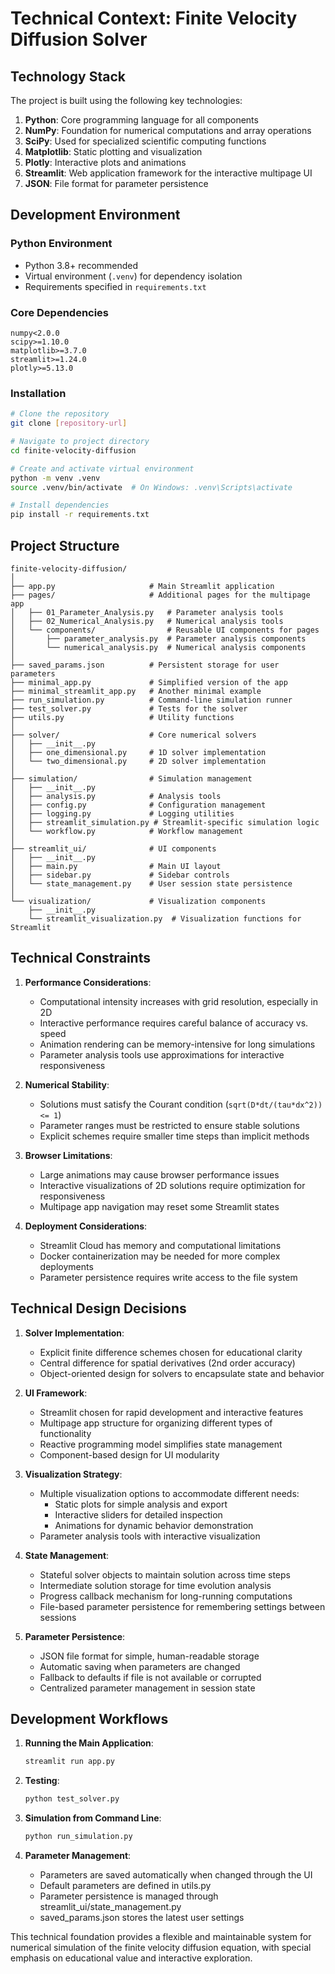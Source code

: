 # Technical Context: Finite Velocity Diffusion Solver

## Technology Stack

The project is built using the following key technologies:

1. **Python**: Core programming language for all components
2. **NumPy**: Foundation for numerical computations and array operations
3. **SciPy**: Used for specialized scientific computing functions
4. **Matplotlib**: Static plotting and visualization
5. **Plotly**: Interactive plots and animations
6. **Streamlit**: Web application framework for the interactive multipage UI
7. **JSON**: File format for parameter persistence

## Development Environment

### Python Environment

- Python 3.8+ recommended
- Virtual environment (`.venv`) for dependency isolation
- Requirements specified in `requirements.txt`

### Core Dependencies

```
numpy<2.0.0
scipy>=1.10.0
matplotlib>=3.7.0
streamlit>=1.24.0
plotly>=5.13.0
```

### Installation

```bash
# Clone the repository
git clone [repository-url]

# Navigate to project directory
cd finite-velocity-diffusion

# Create and activate virtual environment
python -m venv .venv
source .venv/bin/activate  # On Windows: .venv\Scripts\activate

# Install dependencies
pip install -r requirements.txt
```

## Project Structure

```
finite-velocity-diffusion/
│
├── app.py                     # Main Streamlit application
├── pages/                     # Additional pages for the multipage app
│   ├── 01_Parameter_Analysis.py   # Parameter analysis tools
│   ├── 02_Numerical_Analysis.py   # Numerical analysis tools
│   └── components/                # Reusable UI components for pages
│       ├── parameter_analysis.py  # Parameter analysis components
│       └── numerical_analysis.py  # Numerical analysis components
│
├── saved_params.json          # Persistent storage for user parameters
├── minimal_app.py             # Simplified version of the app
├── minimal_streamlit_app.py   # Another minimal example
├── run_simulation.py          # Command-line simulation runner
├── test_solver.py             # Tests for the solver
├── utils.py                   # Utility functions
│
├── solver/                    # Core numerical solvers
│   ├── __init__.py
│   ├── one_dimensional.py     # 1D solver implementation
│   └── two_dimensional.py     # 2D solver implementation
│
├── simulation/                # Simulation management
│   ├── __init__.py
│   ├── analysis.py            # Analysis tools
│   ├── config.py              # Configuration management
│   ├── logging.py             # Logging utilities
│   ├── streamlit_simulation.py # Streamlit-specific simulation logic
│   └── workflow.py            # Workflow management
│
├── streamlit_ui/              # UI components
│   ├── __init__.py
│   ├── main.py                # Main UI layout
│   ├── sidebar.py             # Sidebar controls
│   └── state_management.py    # User session state persistence
│
└── visualization/             # Visualization components
    ├── __init__.py
    └── streamlit_visualization.py  # Visualization functions for Streamlit
```

## Technical Constraints

1. **Performance Considerations**:
   - Computational intensity increases with grid resolution, especially in 2D
   - Interactive performance requires careful balance of accuracy vs. speed
   - Animation rendering can be memory-intensive for long simulations
   - Parameter analysis tools use approximations for interactive responsiveness

2. **Numerical Stability**:
   - Solutions must satisfy the Courant condition (`sqrt(D*dt/(tau*dx^2)) <= 1`)
   - Parameter ranges must be restricted to ensure stable solutions
   - Explicit schemes require smaller time steps than implicit methods

3. **Browser Limitations**:
   - Large animations may cause browser performance issues
   - Interactive visualizations of 2D solutions require optimization for responsiveness
   - Multipage app navigation may reset some Streamlit states

4. **Deployment Considerations**:
   - Streamlit Cloud has memory and computational limitations
   - Docker containerization may be needed for more complex deployments
   - Parameter persistence requires write access to the file system

## Technical Design Decisions

1. **Solver Implementation**:
   - Explicit finite difference schemes chosen for educational clarity
   - Central difference for spatial derivatives (2nd order accuracy)
   - Object-oriented design for solvers to encapsulate state and behavior

2. **UI Framework**:
   - Streamlit chosen for rapid development and interactive features
   - Multipage app structure for organizing different types of functionality
   - Reactive programming model simplifies state management
   - Component-based design for UI modularity

3. **Visualization Strategy**:
   - Multiple visualization options to accommodate different needs:
     - Static plots for simple analysis and export
     - Interactive sliders for detailed inspection
     - Animations for dynamic behavior demonstration
   - Parameter analysis tools with interactive visualization

4. **State Management**:
   - Stateful solver objects to maintain solution across time steps
   - Intermediate solution storage for time evolution analysis
   - Progress callback mechanism for long-running computations
   - File-based parameter persistence for remembering settings between sessions

5. **Parameter Persistence**:
   - JSON file format for simple, human-readable storage
   - Automatic saving when parameters are changed
   - Fallback to defaults if file is not available or corrupted
   - Centralized parameter management in session state

## Development Workflows

1. **Running the Main Application**:
   ```bash
   streamlit run app.py
   ```

2. **Testing**:
   ```bash
   python test_solver.py
   ```

3. **Simulation from Command Line**:
   ```bash
   python run_simulation.py
   ```

4. **Parameter Management**:
   - Parameters are saved automatically when changed through the UI
   - Default parameters are defined in utils.py
   - Parameter persistence is managed through streamlit_ui/state_management.py
   - saved_params.json stores the latest user settings

This technical foundation provides a flexible and maintainable system for numerical simulation of the finite velocity diffusion equation, with special emphasis on educational value and interactive exploration.
